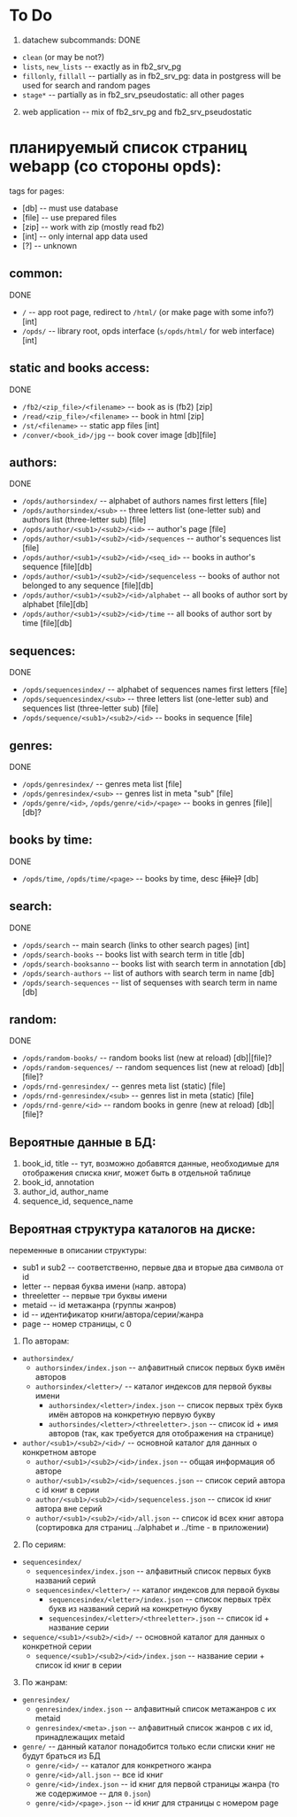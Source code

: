 # To Do

1. datachew subcommands:
DONE
  * `clean` (or may be not?)
  * `lists`, `new_lists` -- exactly as in fb2_srv_pg
  * `fillonly`, `fillall` -- partially as in fb2_srv_pg: data in postgress will be used for search and random pages
  * `stage*` -- partially as in fb2_srv_pseudostatic: all other pages
2. web application -- mix of fb2_srv_pg and fb2_srv_pseudostatic

# планируемый список страниц webapp (со стороны opds):

tags for pages:
  * [db] -- must use database
  * [file] -- use prepared files
  * [zip] -- work with zip (mostly read fb2)
  * [int] -- only internal app data used
  * [?] -- unknown

## common:
DONE

  * `/` -- app root page, redirect to `/html/` (or make page with some info?) [int]
  * `/opds/` -- library root, opds interface (`s/opds/html/` for web interface) [int]

## static and books access:
DONE

  * `/fb2/<zip_file>/<filename>` -- book as is (fb2) [zip]
  * `/read/<zip_file>/<filename>` -- book in html [zip]
  * `/st/<filename>` -- static app files [int]
  * `/conver/<book_id>/jpg` -- book cover image [db][file]

## authors:
DONE

  * `/opds/authorsindex/` -- alphabet of authors names first letters [file]
  * `/opds/authorsindex/<sub>` -- three letters list (one-letter sub) and authors list (three-letter sub) [file]
  * `/opds/author/<sub1>/<sub2>/<id>` -- author's page [file]
  * `/opds/author/<sub1>/<sub2>/<id>/sequences` -- author's sequences list [file]
  * `/opds/author/<sub1>/<sub2>/<id>/<seq_id>` -- books in author's sequence [file][db]
  * `/opds/author/<sub1>/<sub2>/<id>/sequenceless` -- books of author not belonged to any sequence [file][db]
  * `/opds/author/<sub1>/<sub2>/<id>/alphabet` -- all books of author sort by alphabet [file][db]
  * `/opds/author/<sub1>/<sub2>/<id>/time` -- all books of author sort by time [file][db]

## sequences:
DONE

  * `/opds/sequencesindex/` -- alphabet of sequences names first letters [file]
  * `/opds/sequencesindex/<sub>` -- three letters list (one-letter sub) and sequences list (three-letter sub) [file]
  * `/opds/sequence/<sub1>/<sub2>/<id>` -- books in sequence [file]

## genres:
DONE

  * `/opds/genresindex/` -- genres meta list [file]
  * `/opds/genresindex/<sub>` -- genres list in meta "sub" [file]
  * `/opds/genre/<id>`, `/opds/genre/<id>/<page>` -- books in genres [file]|[db]?

## books by time:
DONE
  * `/opds/time`, `/opds/time/<page>` -- books by time, desc ~~[file]?~~ [db]

## search:
DONE
  * `/opds/search` -- main search (links to other search pages) [int]
  * `/opds/search-books` -- books list with search term in title [db]
  * `/opds/search-booksanno` -- books list with search term in annotation [db]
  * `/opds/search-authors` -- list of authors with search term in name [db]
  * `/opds/search-sequences` -- list of sequenses with search term in name [db]

## random:
DONE
  * `/opds/random-books/` -- random books list (new at reload) [db]|[file]?
  * `/opds/random-sequences/` -- random sequences list (new at reload) [db]|[file]?
  * `/opds/rnd-genresindex/` -- genres meta list (static) [file]
  * `/opds/rnd-genresindex/<sub>` -- genres list in meta (static) [file]
  * `/opds/rnd-genre/<id>` -- random books in genre (new at reload) [db]|[file]?

## Вероятные данные в БД:
1. book_id, title -- тут, возможно добавятся данные, необходимые для отображения списка книг, может быть в отдельной таблице
2. book_id, annotation
3. author_id, author_name
4. sequence_id, sequence_name

## Вероятная структура каталогов на диске:

переменные в описании структуры:
  * sub1 и sub2 -- соответственно, первые два и вторые два символа от id
  * letter -- первая буква имени (напр. автора)
  * threeletter -- первые три буквы имени
  * metaid -- id метажанра (группы жанров)
  * id -- идентификатор книги/автора/серии/жанра
  * page -- номер страницы, с 0

1. По авторам:
  * `authorsindex/`
    * `authorsindex/index.json` -- алфавитный список первых букв имён авторов
    * `authorsindex/<letter>/` -- каталог индексов для первой буквы имени
      * `authorsindex/<letter>/index.json` -- список первых трёх букв имён авторов на конкретную первую букву
      * `authorsindes/<letter>/<threeletter>.json` -- список id + имя авторов (так, как требуется для отображения на странице)
  * `author/<sub1>/<sub2>/<id>/` -- основной каталог для данных о конкретном авторе
    * `author/<sub1>/<sub2>/<id>/index.json` -- общая информация об авторе
    * `author/<sub1>/<sub2>/<id>/sequences.json` -- список серий автора с id книг в серии
    * `author/<sub1>/<sub2>/<id>/sequenceless.json` -- список id книг автора вне серий
    * `author/<sub1>/<sub2>/<id>/all.json` -- список id всех книг автора (сортировка для страниц ../alphabet и ../time - в приложении)
2. По сериям:
  * `sequencesindex/`
    * `sequencesindex/index.json` -- алфавитный список первых букв названий серий
    * `sequencesindex/<letter>/` -- каталог индексов для первой буквы
      * `sequencesindex/<letter>/index.json` -- список первых трёх букв из названий серий на конкретную букву
      * `sequencesindex/<letter>/<threeletter>.json` -- список id + название серии
  * `sequence/<sub1>/<sub2>/<id>/` -- основной каталог для данных о конкретной серии
    * `sequence/<sub1>/<sub2>/<id>/index.json` -- название серии + список id книг в серии
3. По жанрам:
  * `genresindex/`
    * `genresindex/index.json` -- алфавитный список метажанров с их metaid
    * `genresindex/<meta>.json` -- алфавитный список жанров с их id, принадлежащих metaid
  * `genre/` -- данный каталог понадобится только если списки книг не будут браться из БД
    * `genre/<id>/` -- каталог для конкретного жанра
    * `genre/<id>/all.json` -- все id книг
    * `genre/<id>/index.json` -- id книг для первой страницы жанра (то же содержимое -- для `0.json`)
    * `genre/<id>/<page>.json` -- id книг для страницы с номером page
